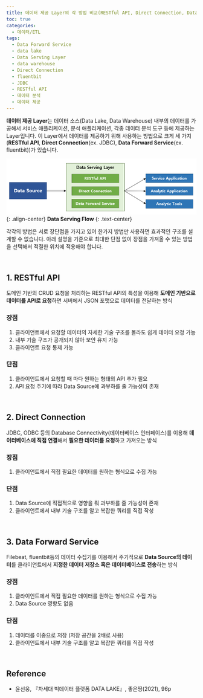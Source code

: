 ```yaml
---
title: 데이터 제공 Layer의 각 방법 비교(RESTful API, Direct Connection, Data Forward Service)
toc: true
categories:
  - 데이터/ETL
tags:
  - Data Forward Service
  - data lake
  - Data Serving Layer
  - data warehouse
  - Direct Connection
  - fluentbit
  - JDBC
  - RESTful API
  - 데이터 분석
  - 데이터 제공
---
```


**데이터 제공 Layer**는 데이터 소스(Data Lake, Data Warehouse) 내부의 데이터를 가공해서 서비스 애플리케이션, 분석 애플리케이션, 각종 데이터 분석 도구 등에 제공하는 Layer입니다. 이 Layer에서 데이터를 제공하기 위해 사용하는 방법으로 크게 세 가지(**RESTful API**, **Direct Connection**(ex. JDBC), **Data Forward Service**(ex. fluentbit))가 있습니다.

![Data Serving Flow](/assets/images/posts/2023-1-15-comparing-each-method-in-the-data-serving-layer/img-1.png){: .align-center}
**Data Serving Flow**
{: .text-center}

각각의 방법은 서로 장단점을 가지고 있어 한가지 방법만 사용하면 효과적인 구조를 설계할 수 없습니다. 아래 설명을 기준으로 최대한 단점 없이 장점을 가져올 수 있는 방법을 선택해서 적절한 위치에 적용해야 합니다.

<br>

## **1. RESTful API**

도메인 기반의 CRUD 요청을 처리하는 RESTful API의 특성을 이용해 **도메인 기반으로 데이터를 API로 요청**하면 서버에서 JSON 포맷으로 데이터를 전달하는 방식

### **장점**

1. 클라이언트에서 요청할 데이터의 자세한 기술 구조를 몰라도 쉽게 데이터 요청 가능
2. 내부 기술 구조가 공개되지 않아 보안 유지 가능
3. 클라이언트 요청 통제 가능

### **단점**

1. 클라이언트에서 요청할 때 마다 원하는 형태의 API 추가 필요
2. API 요청 주기에 따라 Data Source에 과부하를 줄 가능성이 존재

<br>

## **2. Direct Connection**

JDBC, ODBC 등의 Database Connectivity(데이터베이스 인터페이스)를 이용해 **데이터베이스에 직접 연결**해서 **필요한 데이터를 요청**하고 가져오는 방식

### **장점**

1. 클라이언트에서 직접 필요한 데이터를 원하는 형식으로 수집 가능

### **단점**

1. Data Source에 직접적으로 영향을 줘 과부하를 줄 가능성이 존재
2. 클라이언트에서 내부 기술 구조를 알고 복잡한 쿼리를 직접 작성

<br>

## **3. Data Forward Service**

Filebeat, fluentbit등의 데이터 수집기를 이용해서 주기적으로 **Data Source의 데이터**를 클라이언트에서 **지정한 데이터 저장소 혹은 데이터베이스로 전송**하는 방식

### **장점**

1. 클라이언트에서 직접 필요한 데이터를 원하는 형식으로 수집 가능
2. Data Source 영향도 없음

### **단점**

1. 데이터를 이중으로 저장 (저장 공간을 2배로 사용)
2. 클라이언트에서 내부 기술 구조를 알고 복잡한 쿼리를 직접 작성

<br>

## **Reference**

- 윤선웅, 『차세대 빅데이터 플랫폼 DATA LAKE』, 좋은땅(2021), 96p
